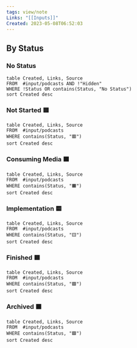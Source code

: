 ```yaml
---
tags: view/note
Links: "[[Inputs]]"
Created: 2023-05-08T06:52:03
---
```


## By Status

### No Status

```dataview
table Created, Links, Source
FROM  #input/podcasts AND !"Hidden"
WHERE !Status OR contains(Status, "No Status")
sort Created desc
```

### Not Started 🟥

```dataview
table Created, Links, Source
FROM  #input/podcasts
WHERE contains(Status, "🟥")
sort Created desc
```

### Consuming Media 🟧

```dataview
table Created, Links, Source
FROM  #input/podcasts
WHERE contains(Status, "🟧")
sort Created desc
```

### Implementation 🟨

```dataview
table Created, Links, Source
FROM  #input/podcasts
WHERE contains(Status, "🟨")
sort Created desc
```

### Finished 🟩

```dataview
table Created, Links, Source
FROM  #input/podcasts
WHERE contains(Status, "🟩")
sort Created desc
```

### Archived ⬛️

```dataview
table Created, Links, Source
FROM  #input/podcasts
WHERE contains(Status, "🟩")
sort Created desc
```
